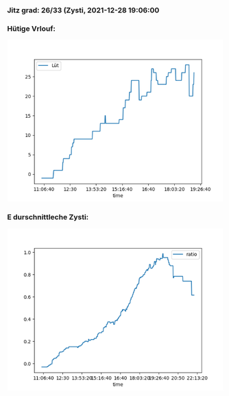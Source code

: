 ### Jitz grad: 26/33 (Zysti, 2021-12-28 19:06:00

### Hütige Vrlouf:
![Graph](Today.png)

### E durschnittleche Zysti:
![Graph](Zysti.png)
